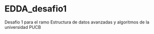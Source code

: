 # EDDA_desafio1
Desafio 1 para el ramo Estructura de datos avanzadas y algoritmos de la universidad PUCB
